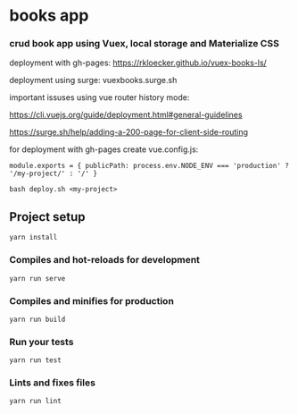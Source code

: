 # books app

### crud book app using Vuex, local storage and Materialize CSS 

deployment with gh-pages: https://rkloecker.github.io/vuex-books-ls/

deployment using surge: vuexbooks.surge.sh

important issuses using vue router history mode:

https://cli.vuejs.org/guide/deployment.html#general-guidelines

https://surge.sh/help/adding-a-200-page-for-client-side-routing

for deployment with gh-pages create vue.config.js:

`module.exports = {
  publicPath: process.env.NODE_ENV === 'production'
    ? '/my-project/'
    : '/'
}`

`bash deploy.sh <my-project>`

## Project setup
```
yarn install
```

### Compiles and hot-reloads for development
```
yarn run serve
```

### Compiles and minifies for production
```
yarn run build
```

### Run your tests
```
yarn run test
```

### Lints and fixes files
```
yarn run lint
```
